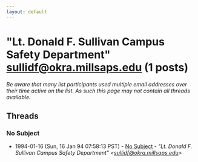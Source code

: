 ```yaml
---
layout: default
---
```


# "Lt. Donald F. Sullivan Campus Safety Department"     <sullidf@okra.millsaps.edu> (1 posts)

_Be aware that many list participants used multiple email addresses over their time active on the list. As such this page may not contain all threads available._

## Threads

### No Subject
+ 1994-01-16 (Sun, 16 Jan 94 07:58:13 PST) - [No Subject](/archive/1994/01/d94e9c608f3b35c5ec9a0d3c6362441dc3285ba64204c6d38f8917ca54e7b421) - _"Lt. Donald F. Sullivan Campus Safety Department"     \<sullidf@okra.millsaps.edu\>_

